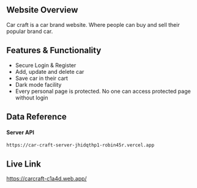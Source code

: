 
## Website Overview
Car craft is a car brand website. Where people can buy and sell their popular brand car.



## Features & Functionality
- Secure Login & Register
- Add, update and delete car
- Save car in their cart
- Dark mode facility
- Every personal page is protected. No one can access protected page without login


## Data Reference
#### Server API
```http
https://car-craft-server-jhidqthp1-robin45r.vercel.app
```




## Live Link

https://carcraft-c1a4d.web.app/

